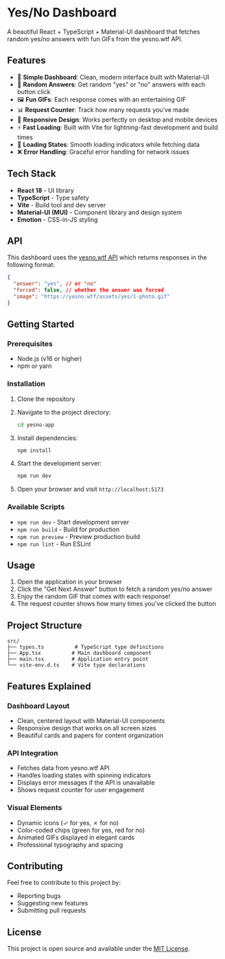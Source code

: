 # Yes/No Dashboard

A beautiful React + TypeScript + Material-UI dashboard that fetches random yes/no answers with fun GIFs from the yesno.wtf API.

## Features

- 🎯 **Simple Dashboard**: Clean, modern interface built with Material-UI
- 🎲 **Random Answers**: Get random "yes" or "no" answers with each button click
- 🖼️ **Fun GIFs**: Each response comes with an entertaining GIF
- 📊 **Request Counter**: Track how many requests you've made
- 🎨 **Responsive Design**: Works perfectly on desktop and mobile devices
- ⚡ **Fast Loading**: Built with Vite for lightning-fast development and build times
- 🔄 **Loading States**: Smooth loading indicators while fetching data
- ❌ **Error Handling**: Graceful error handling for network issues

## Tech Stack

- **React 18** - UI library
- **TypeScript** - Type safety
- **Vite** - Build tool and dev server
- **Material-UI (MUI)** - Component library and design system
- **Emotion** - CSS-in-JS styling

## API

This dashboard uses the [yesno.wtf API](https://yesno.wtf/api) which returns responses in the following format:

```json
{
  "answer": "yes", // or "no"
  "forced": false, // whether the answer was forced
  "image": "https://yesno.wtf/assets/yes/1-photo.gif"
}
```

## Getting Started

### Prerequisites

- Node.js (v16 or higher)
- npm or yarn

### Installation

1. Clone the repository
2. Navigate to the project directory:

   ```bash
   cd yesno-app
   ```

3. Install dependencies:

   ```bash
   npm install
   ```

4. Start the development server:

   ```bash
   npm run dev
   ```

5. Open your browser and visit `http://localhost:5173`

### Available Scripts

- `npm run dev` - Start development server
- `npm run build` - Build for production
- `npm run preview` - Preview production build
- `npm run lint` - Run ESLint

## Usage

1. Open the application in your browser
2. Click the "Get Next Answer" button to fetch a random yes/no answer
3. Enjoy the random GIF that comes with each response!
4. The request counter shows how many times you've clicked the button

## Project Structure

```
src/
├── types.ts          # TypeScript type definitions
├── App.tsx          # Main dashboard component
├── main.tsx         # Application entry point
└── vite-env.d.ts    # Vite type declarations
```

## Features Explained

### Dashboard Layout

- Clean, centered layout with Material-UI components
- Responsive design that works on all screen sizes
- Beautiful cards and papers for content organization

### API Integration

- Fetches data from yesno.wtf API
- Handles loading states with spinning indicators
- Displays error messages if the API is unavailable
- Shows request counter for user engagement

### Visual Elements

- Dynamic icons (✓ for yes, ✗ for no)
- Color-coded chips (green for yes, red for no)
- Animated GIFs displayed in elegant cards
- Professional typography and spacing

## Contributing

Feel free to contribute to this project by:

- Reporting bugs
- Suggesting new features
- Submitting pull requests

## License

This project is open source and available under the [MIT License](LICENSE).
